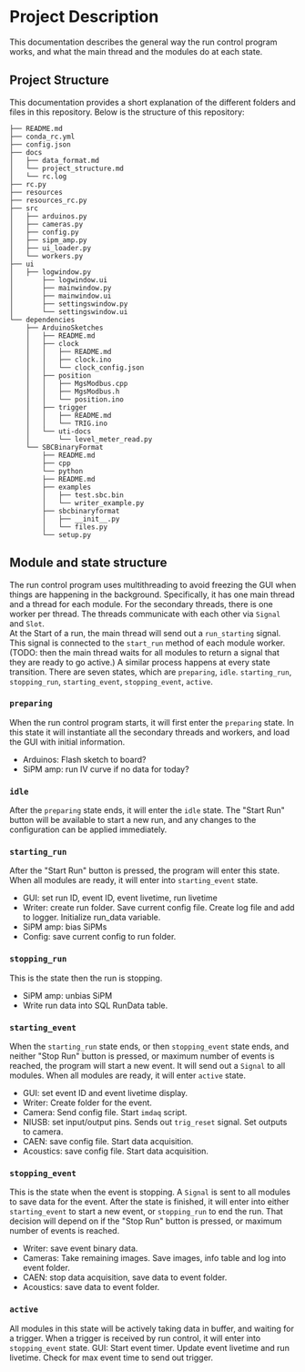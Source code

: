 # Project Description
This documentation describes the general way the run control program works, and what the main thread and the modules do at each state.

## Project Structure
This documentation provides a short explanation of the different folders and files in this repository. Below is the 
structure of this repository:
```
├── README.md
├── conda_rc.yml
├── config.json
├── docs
│   ├── data_format.md
│   └── project_structure.md
│   └── rc.log
├── rc.py
├── resources
├── resources_rc.py
├── src
│   ├── arduinos.py
│   ├── cameras.py
│   ├── config.py
│   ├── sipm_amp.py
│   ├── ui_loader.py
│   └── workers.py
├── ui
│   ├── logwindow.py
│       ├── logwindow.ui
│       ├── mainwindow.py
│       ├── mainwindow.ui
│       ├── settingswindow.py
│       └── settingswindow.ui
└── dependencies
    ├── ArduinoSketches
    │   ├── README.md
    │   ├── clock
    │   │   ├── README.md
    │   │   ├── clock.ino
    │   │   └── clock_config.json
    │   ├── position
    │   │   ├── MgsModbus.cpp
    │   │   ├── MgsModbus.h
    │   │   └── position.ino
    │   ├── trigger
    │   │   ├── README.md
    │   │   └── TRIG.ino
    │   └── uti-docs
    │       └── level_meter_read.py
    └── SBCBinaryFormat
        ├── README.md
        ├── cpp
        └── python
        ├── README.md
        ├── examples
        │   ├── test.sbc.bin
        │   └── writer_example.py
        ├── sbcbinaryformat
        │   ├── __init__.py
        │   └── files.py
        └── setup.py
```

## Module and state structure
The run control program uses multithreading to avoid freezing the GUI when things are happening in the background. Specifically, it has one main thread and a thread for each module. For the secondary threads, there is one worker per thread. The threads communicate with each other via `Signal` and `Slot`.  
At the Start of a run, the main thread will send out a `run_starting` signal. This signal is connected to the `start_run` method of each module worker. (TODO: then the main thread waits for all modules to return a signal that they are ready to go active.) A similar process happens at every state transition.
There are seven states, which are `preparing`, `idle`. `starting_run`, `stopping_run`, `starting_event`, `stopping_event`, `active`. 
### `preparing`
When the run control program starts, it will first enter the `preparing` state. In this state it will instantiate all the secondary threads and workers, and load the GUI with initial information.
- Arduinos: Flash sketch to board?
- SiPM amp: run IV curve if no data for today?
### `idle`
After the `preparing` state ends, it will enter the `idle` state. The "Start Run" button will be available to start a new run, and any changes to the configuration can be applied immediately.
### `starting_run`
After the "Start Run" button is pressed, the program will enter this state. When all modules are ready, it will enter into `starting_event` state.
- GUI: set run ID, event ID, event livetime, run livetime
- Writer: create run folder. Save current config file. Create log file and add to logger. Initialize run_data variable.
- SiPM amp: bias SiPMs
- Config: save current config to run folder.
### `stopping_run`
This is the state then the run is stopping.
- SiPM amp: unbias SiPM
- Write run data into SQL RunData table.
### `starting_event`
When the `starting_run` state ends, or then `stopping_event` state ends, and neither "Stop Run" button is pressed, or maximum number of events is reached, the program will start a new event. It will send out a `Signal` to all modules. When all modules are ready, it will enter `active` state.
- GUI: set event ID and event livetime display.
- Writer: Create folder for the event.
- Camera: Send config file. Start `imdaq` script.
- NIUSB: set input/output pins. Sends out `trig_reset` signal. Set outputs to camera.
- CAEN: save config file. Start data acquisition.
- Acoustics: save config file. Start data acquisition.
### `stopping_event`
This is the state when the event is stopping. A `Signal` is sent to all modules to save data for the event. After the state is finished, it will enter into either `starting_event` to start a new event, or `stopping_run` to end the run. That decision will depend on if the "Stop Run" button is pressed, or maximum number of events is reached.
- Writer: save event binary data.
- Cameras: Take remaining images. Save images, info table and log into event folder.
- CAEN: stop data acquisition, save data to event folder.
- Acoustics: save data to event folder.
### `active`
All modules in this state will be actively taking data in buffer, and waiting for a trigger. When a trigger is received by run control, it will enter into `stopping_event` state.
GUI: Start event timer. Update event livetime and run livetime. Check for max event time to send out trigger.